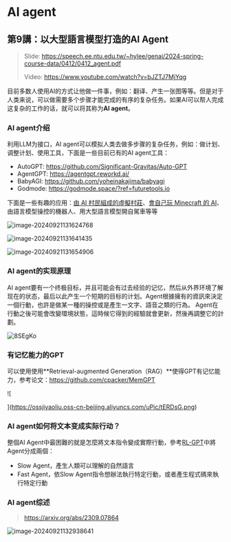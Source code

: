 # AI agent

##  第9講：以大型語言模型打造的AI Agent

> Slide: https://speech.ee.ntu.edu.tw/~hylee/genai/2024-spring-course-data/0412/0412_agent.pdf
>
> Video: https://www.youtube.com/watch?v=bJZTJ7MjYqg

目前多数人使用AI的方式让他做一件事，例如：翻译、产生一张图等等。但是对于人类来说，可以做需要多个步骤才能完成的有序的复杂任务。如果AI可以帮人完成这复杂的工作的话，就可以将其称为**AI agent**。

### AI agent介绍

利用LLM为接口，AI agent可以模拟人类去做多步骤的复杂任务，例如：做计划、调整计划、使用工具，下面是一些目前已有的AI agent工具：

+ AutoGPT: https://github.com/Significant-Gravitas/Auto-GPT
+ AgentGPT: https://agentgpt.reworkd.ai/
+ BabyAGI: https://github.com/yoheinakajima/babyagi 
+ Godmode: https://godmode.space/?ref=futuretools.io

下面是一些有趣的应用：[由 AI 村民組成的虛擬村莊](https://youtu.be/G44Lkj7XDsA?si=cMbKG3tqPbIgnnBq)、[會自己玩 Minecraft 的 AI](https://arxiv.org/abs/2305.16291)、由語言模型操控的機器人、用大型語言模型開自駕車等等

![image-20240921131624768](https://ossjiyaoliu.oss-cn-beijing.aliyuncs.com/uPic/image-20240921131624768.png)

![image-20240921131641435](https://ossjiyaoliu.oss-cn-beijing.aliyuncs.com/uPic/image-20240921131641435.png)

![image-20240921131654906](https://ossjiyaoliu.oss-cn-beijing.aliyuncs.com/uPic/image-20240921131654906.png)

### AI agent的实现原理

AI agent要有一个终极目标，并且可能会有过去经验的记忆，然后从外界环境了解现在的状态，最后以此产生一个短期的目标的计划。Agent根據擁有的資訊來決定一個行動，也許是做某一種的操控或是產生一文字、語音之類的行為。
Agent在行動之後可能會改變環境狀態，這時候它得到的經驗就會更新，然後再調整它的計劃。

![8SEgKo](https://ossjiyaoliu.oss-cn-beijing.aliyuncs.com/uPic/8SEgKo.png)

### 有记忆能力的GPT

可以使用使用**Retrieval-augmented Generation（RAG）**使得GPT有记忆能力，参考论文：https://github.com/cpacker/MemGPT

![

](https://ossjiyaoliu.oss-cn-beijing.aliyuncs.com/uPic/tERDsG.png)

### AI agent如何将文本变成实际行动？

整個AI Agent中最困難的就是怎麼將文本指令變成實際行動，參考[RL-GPT](https://arxiv.org/abs/2402.19299)中將Agent分成兩個：

+ Slow Agent，產生人類可以理解的自然語言
+ Fast Agent，依Slow Agent指令想辦法執行特定行動，或者產生程式碼來執行特定行動

### AI agent综述

> https://arxiv.org/abs/2309.07864

![image-20240921132938641](https://ossjiyaoliu.oss-cn-beijing.aliyuncs.com/uPic/image-20240921132938641.png)